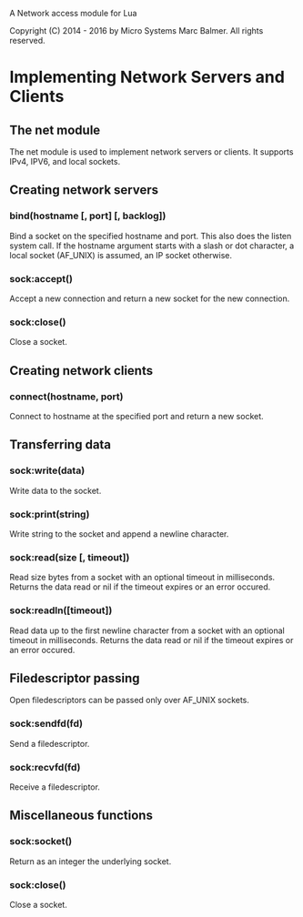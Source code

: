 A Network access module for Lua

Copyright (C) 2014 - 2016 by Micro Systems Marc Balmer.
All rights reserved.


# Implementing Network Servers and Clients

## The net module

The net module is used to implement network servers or clients.
It supports IPv4, IPV6, and local sockets.

## Creating network servers

### bind(hostname [, port] [, backlog])

Bind  a socket on the specified hostname and port. This also
does the listen system call. If the hostname argument starts
with a slash or dot character, a local socket (AF_UNIX) is assumed,
an IP socket otherwise.

### sock:accept()

Accept a new connection and return a new socket for the new
connection.

### sock:close()
Close a socket.

## Creating network clients

### connect(hostname, port)

Connect to hostname at the specified port and return a new
socket.

## Transferring data

### sock:write(data)

Write data to the socket.

### sock:print(string)

Write string to the socket and append a newline character.

### sock:read(size [, timeout])

Read size bytes from a socket with an optional timeout in
milliseconds. Returns the data read or nil if the timeout
expires or an error occured.

### sock:readln([timeout])

Read data up to the first newline character from a socket with
an optional timeout in milliseconds. Returns the data read or
nil if the timeout expires or an error occured.

## Filedescriptor passing

Open filedescriptors can be passed only over AF\_UNIX sockets.

### sock:sendfd(fd)

Send a filedescriptor.

### sock:recvfd(fd)

Receive a filedescriptor.

## Miscellaneous functions

### sock:socket()

Return as an integer the underlying socket.

### sock:close()

Close a socket.

